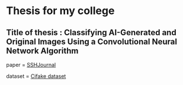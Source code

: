 # Thesis for my college

## Title of thesis : Classifying AI-Generated and Original Images Using a Convolutional Neural Network Algorithm

paper = [SSHJournal](https://sshjournal.com/index.php/sshj/article/view/1579/638)

dataset = [Cifake dataset](https://www.kaggle.com/datasets/birdy654/cifake-real-and-ai-generated-synthetic-images/data)

